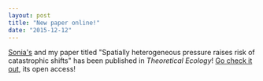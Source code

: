 ```yaml
---
layout: post
title: "New paper online!"
date: "2015-12-12"
---
```


[Sonia's](http://sonia.kefi.fr) and my paper titled "Spatially heterogeneous pressure raises risk of catastrophic shifts" has been published in *Theoretical Ecology*! [Go check it out](http://link.springer.com/article/10.1007%2Fs12080-015-0289-1), its open access!
